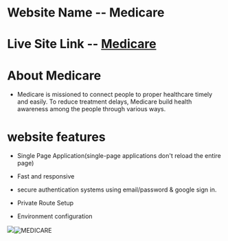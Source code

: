# Website Name -- Medicare

# Live Site Link -- [Medicare](https://medicare-webs.web.app/)

# About Medicare
- Medicare is missioned to connect people to proper healthcare timely and easily. To reduce treatment delays, Medicare build health awareness among the people through various ways.

# website features
- Single Page Application(single-page applications don't reload the entire page)

- Fast and responsive

- secure authentication systems using email/password & google sign in.

- Private Route Setup

- Environment configuration 


![](images/MEDICARE.png)![MEDICARE](https://user-images.githubusercontent.com/86655543/138142147-947cde7c-7ef6-4e95-bde3-969da610cc5b.png)
